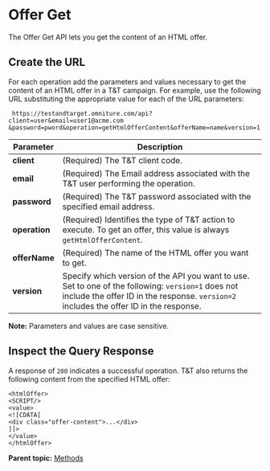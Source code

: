 # Offer Get

The Offer Get API lets you get the content of an HTML offer.

## Create the URL

For each operation add the parameters and values necessary to get the content of an HTML offer in a T&T campaign. For example, use the following URL substituting the appropriate value for each of the URL parameters:

```
 https://testandtarget.omniture.com/api?client=user&email=user1@acme.com​&password=pword&operation=getHtmlOfferContent&offerName=name&version=1
```

| Parameter | Description |
|-------------|---------------|
|**client** | \(Required\) The T&T client code. |
| **email** | \(Required\) The Email address associated with the T&T user performing the operation. |
| **password** | \(Required\) The T&T password associated with the specified email address. |
|**operation** | \(Required\) Identifies the type of T&T action to execute. To get an offer, this value is always `getHtmlOfferContent`. |
| **offerName** | \(Required\) The name of the HTML offer you want to get. |
|**version** | Specify which version of the API you want to use. Set to one of the following: `version=1` does not include the offer ID in the response. `version=2` includes the offer ID in the response. |

**Note:** Parameters and values are case sensitive.

## Inspect the Query Response

A response of `200` indicates a successful operation. T&T also returns the following content from the specified HTML offer:

```
<htmlOffer>
<SCRIPT/>
<value>
<![CDATA[
<div class="offer-content">...</div>
]]>
</value>
</htmlOffer>
```

**Parent topic:** [Methods](../campaign_state/r_Test_and_Target_API_Sample_Code.md)

